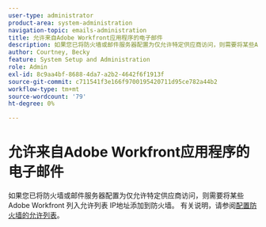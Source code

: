 ```yaml
---
user-type: administrator
product-area: system-administration
navigation-topic: emails-administration
title: 允许来自Adobe Workfront应用程序的电子邮件
description: 如果您已将防火墙或邮件服务器配置为仅允许特定供应商访问，则需要将某些Adobe Workfront 列入允许列表 IP地址添加到防火墙。
author: Courtney, Becky
feature: System Setup and Administration
role: Admin
exl-id: 8c9aa4bf-8688-4da7-a2b2-4642f6f1913f
source-git-commit: c711541f3e166f9700195420711d95ce782a44b2
workflow-type: tm+mt
source-wordcount: '79'
ht-degree: 0%

---
```


# 允许来自Adobe Workfront应用程序的电子邮件

如果您已将防火墙或邮件服务器配置为仅允许特定供应商访问，则需要将某些Adobe Workfront 列入允许列表 IP地址添加到防火墙。 有关说明，请参阅[配置防火墙的允许列表](../../../administration-and-setup/get-started-wf-administration/configure-your-firewall.md)。
